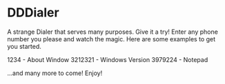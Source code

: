 # DDDialer
A strange Dialer that serves many purposes. Give it a try!
Enter any phone number you please and watch the magic.
Here are some examples to get you started.

1234 - About Window
3212321 - Windows Version
3979224 - Notepad

...and many more to come!
Enjoy!
